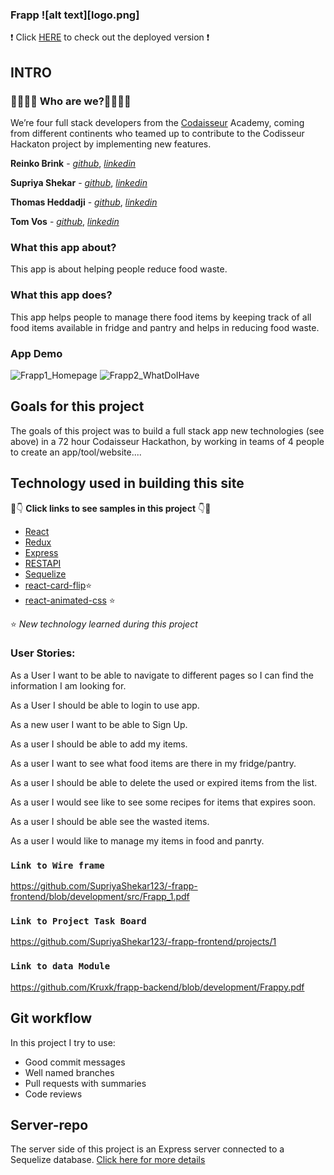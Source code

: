 ### Frapp ![alt text][logo.png]

:exclamation: Click [HERE](https://distracted-gates-8839f7.netlify.app/) to check out the deployed version :exclamation:

## INTRO

### 👩‍💻👨‍💻 Who are we?👨‍💻👩‍💻

We’re four full stack developers from the [Codaisseur](https://codaisseur.com/hire-developers/) Academy, coming from  different continents who teamed up to contribute to the  Codisseur Hackaton project by implementing new features. 

**Reinko Brink** - [_github_](https://github.com/Kruxk), [_linkedin_](https://www.linkedin.com/in/reinko-brink/)

**Supriya Shekar** - [_github_](https://github.com/SupriyaShekar123), [_linkedin_](https://www.linkedin.com/in/supriya-shekar88/)

**Thomas Heddadji** - [_github_](https://github.com/Tomtom-dev), [_linkedin_](https://www.linkedin.com/in/thomas-heddadji/)

**Tom Vos** - [_github_](https://github.com/tmcv), [_linkedin_](https://www.linkedin.com/in/tomvos1992/)


### What this app about?

 This app is about helping people reduce food waste.

### What this app does?

This app helps people to manage there food items by keeping track of all food items available in fridge and pantry and helps in reducing food waste.

### App Demo

![Frapp1_Homepage](https://github.com/SupriyaShekar123/-frapp-frontend/blob/development/src/Images/Frapp_Homepage_Giphy.gif)
![Frapp2_WhatDoIHave](https://github.com/SupriyaShekar123/-frapp-frontend/blob/development/src/Images/Frapp_WhatDoIHave.gif)

## Goals for this project

The goals of this project was to build a full stack app  new technologies (see above) in a 72 hour Codaisseur Hackathon, by working in teams of 4 people to create an app/tool/website....


## Technology used in building this site

:eyes::point_down: **Click links to see samples in this project** :point_down::eyes:

- [React](https://github.com/SupriyaShekar123/-frapp-frontend/blob/development/src/component/ListDetails.js)
- [Redux](https://github.com/SupriyaShekar123/-frapp-frontend/blob/development/src/store/index.js)
- [Express](https://github.com/Kruxk/frapp-backend/blob/development/index.js)
- [RESTAPI](https://github.com/Kruxk/frapp-backend/blob/development/routers/user.js)
- [Sequelize](https://github.com/Kruxk/frapp-backend/blob/development/migrations/20201103101419-create-user.js)
- [react-card-flip](https://github.com/SupriyaShekar123/-frapp-frontend/blob/development/src/pages/WhatDoIHave/WhatDoIHave.js):star:
- [react-animated-css](https://github.com/SupriyaShekar123/-frapp-frontend/blob/development/src/pages/WhatDoIHave/WhatDoIHave.js) :star:

:star: _New technology learned during this project_

### User Stories:

As a User I want to be able to navigate to different pages so I can find the information I am looking for.

As a User I should be able to login to use app.

As a new user I want to be able to Sign Up.

As a user I should be able to add my items.

As a user I want to see what food items are there in my fridge/pantry. 

As a user I should be able to delete the used or expired items from the list.

As a user I would see like to see some recipes for items that expires soon.

As a user I should be able see the wasted items.

As a user I would like to manage my items in food and panrty.
### `Link to Wire frame`

https://github.com/SupriyaShekar123/-frapp-frontend/blob/development/src/Frapp_1.pdf

### `Link to Project Task Board`

https://github.com/SupriyaShekar123/-frapp-frontend/projects/1

### `Link to data Module`

https://github.com/Kruxk/frapp-backend/blob/development/Frappy.pdf

## Git workflow

In this project I try to use:

- Good commit messages
- Well named branches
- Pull requests with summaries
- Code reviews

## Server-repo

The server side of this project is an Express server connected to a Sequelize database. [Click here for more details](https://github.com/Kruxk/frapp-backend)
